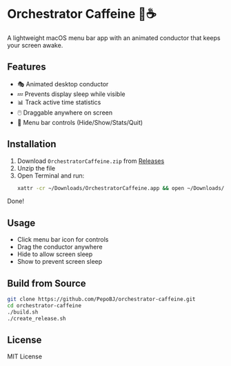 # Orchestrator Caffeine 🎼☕

A lightweight macOS menu bar app with an animated conductor that keeps your screen awake.

## Features

- 🎭 Animated desktop conductor
- 💤 Prevents display sleep while visible
- 📊 Track active time statistics
- 🖱️ Draggable anywhere on screen
- 🎯 Menu bar controls (Hide/Show/Stats/Quit)

## Installation

1. Download `OrchestratorCaffeine.zip` from [Releases](../../releases)
2. Unzip the file
3. Open Terminal and run:
   ```bash
   xattr -cr ~/Downloads/OrchestratorCaffeine.app && open ~/Downloads/OrchestratorCaffeine.app
   ```

Done!

## Usage

- Click menu bar icon for controls
- Drag the conductor anywhere
- Hide to allow screen sleep
- Show to prevent screen sleep

## Build from Source

```bash
git clone https://github.com/PepoBJ/orchestrator-caffeine.git
cd orchestrator-caffeine
./build.sh
./create_release.sh
```

## License

MIT License
